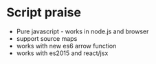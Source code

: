 # Script praise
- Pure javascript - works in node.js and browser
- support source maps
- works with new es6 arrow function
- works with es2015 and react/jsx
